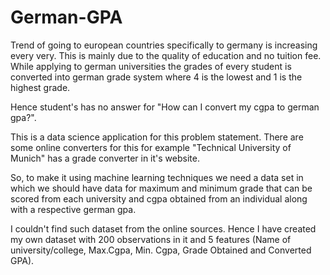 # German-GPA

Trend of going to european countries specifically to germany is increasing every very. This is mainly due to the quality of education and no tuition fee. While applying to german universities the grades of every student is converted into german grade system where 4 is the lowest and 1 is the highest grade.

Hence student's has no answer for "How can I convert my cgpa to german gpa?".

This is a data science application for this problem statement. There are some online converters for this for example "Technical University of Munich" has a grade converter in it's website. 

So, to make it using machine learning techniques we need a data set in which we should have data for maximum and minimum grade that can be scored from each university and cgpa obtained from an individual along with a respective german gpa.

I couldn't find such dataset from the online sources. Hence I have created my own dataset with 200 observations in it and 5 features (Name of university/college, Max.Cgpa, Min. Cgpa, Grade Obtained and Converted GPA). 

